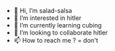 - 👋 Hi, I’m salad-salsa
- 👀 I’m interested in hitler
- 🌱 I’m currently learning cubing
- 💞️ I’m looking to collaborate hitler
- 📫 How to reach me ? = don't

<!---
salad-salsa/salad-salsa is a ✨ special ✨ repository because its `README.md` (this file) appears on your GitHub profile.
You can click the Preview link to take a look at your changes.
--->
